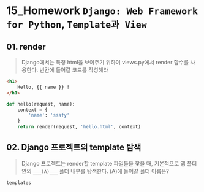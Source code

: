 # 15_Homework	`Django: Web Framework for Python`, `Template과 View`

## 01. render

> Django에서는 특정 html을 보여주기 위하여 views.py에서 render 함수를 사용한다. 빈칸에 들어갈 코드를 작성해라

```html
<h1>
    Hello, {{ name }} !
</h1>
```

```python
def hello(request, name):
    context = {
        'name': 'ssafy'
    }
    return render(request, 'hello.html', context)
```



## 02. Django 프로젝트의 template 탐색
> Django 프로젝트는 render할 template 파일들을 찾을 때, 기본적으로 앱 폴더 안의 `___(A)___` 폴더 내부를 탐색한다. (A)에 들어갈 폴더 이름은?

```python
templates
```

